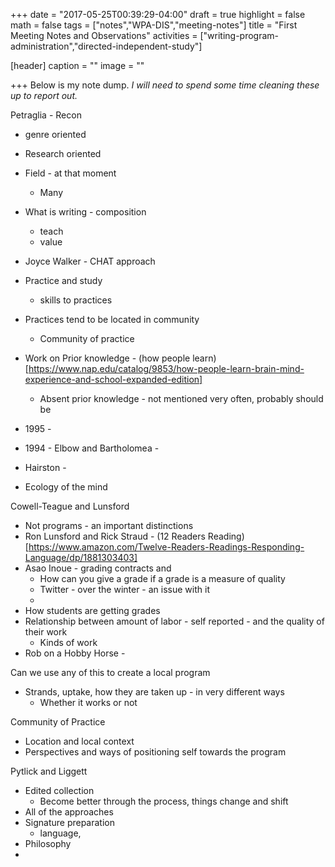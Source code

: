 +++
date = "2017-05-25T00:39:29-04:00"
draft = true
highlight = false
math = false
tags = ["notes","WPA-DIS","meeting-notes"]
title = "First Meeting Notes and Observations"
activities = ["writing-program-administration","directed-independent-study"]

[header]
  caption = ""
  image = ""

+++
Below is my note dump. *I will need to spend some time cleaning these up to report out.*

Petraglia - Recon
* genre oriented
* Research oriented
* Field - at that moment
    * Many
* What is writing - composition
    * teach
    * value
* Joyce Walker - CHAT approach
* Practice and study
    * skills to practices
* Practices tend to be located in community
    * Community of practice
* Work on Prior knowledge - (how people learn) [https://www.nap.edu/catalog/9853/how-people-learn-brain-mind-experience-and-school-expanded-edition]
    * Absent prior knowledge - not mentioned very often, probably should be
* 1995 -

* 1994 - Elbow and Bartholomea -

* Hairston -

* Ecology of the mind

Cowell-Teague and Lunsford
* Not programs - an important distinctions
* Ron Lunsford and Rick Straud - (12 Readers Reading)[https://www.amazon.com/Twelve-Readers-Readings-Responding-Language/dp/1881303403]
* Asao Inoue - grading contracts and
    * How can you give a grade if a grade is a measure of quality
    * Twitter - over the winter - an issue with it
    *
* How students are getting grades
* Relationship between amount of labor - self reported - and the quality of their work
    * Kinds of work
* Rob on a Hobby Horse -

Can we use any of this to create a local program
* Strands, uptake, how they are taken up - in very different ways
    * Whether it works or not

Community of Practice
* Location and local context
* Perspectives and ways of positioning self towards the program

Pytlick and Liggett
* Edited collection
    * Become better through the process, things change and shift
* All of the approaches
* Signature preparation
    * language,
* Philosophy
*
